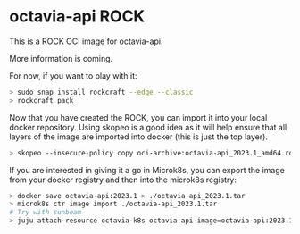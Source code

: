 # octavia-api ROCK

This is a ROCK OCI image for octavia-api.

More information is coming.

For now, if you want to play with it:

```bash
> sudo snap install rockcraft --edge --classic
> rockcraft pack
```

Now that you have created the ROCK, you can import it into
your local docker repository. Using skopeo is a good idea as
it will help ensure that all layers of the image are imported
into docker (this is just the top layer).

```bash
> skopeo --insecure-policy copy oci-archive:octavia-api_2023.1_amd64.rock docker-daemon:octavia-api:2023.1
```

If you are interested in giving it a go in Microk8s, you can
export the image from your docker registry and then into the
microk8s registry:

```bash
> docker save octavia-api:2023.1 > ./octavia-api_2023.1.tar
> microk8s ctr image import ./octavia-api_2023.1.tar
# Try with sunbeam
> juju attach-resource octavia-k8s octavia-api-image=octavia-api:2023.1
```
